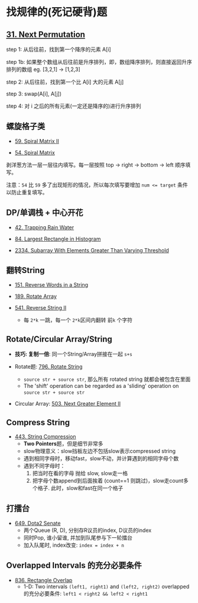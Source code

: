 # 找规律的(死记硬背)题

## [31. Next Permutation](https://github.com/szhou12/leetcode-go/tree/main/leetcode/0031-Next-Permutation)
step 1: 从后往前，找到第一个降序的元素 A[i]

step 1b: 如果整个数组从后往前是升序排列，即，数组降序排列，则直接返回升序排列的数组 eg. [3,2,1] -> [1,2,3]

step 2: 从后往前，找到第一个比 A[i] 大的元素 A[j]

step 3: swap(A[i], A[j])

step 4: 对 i 之后的所有元素(一定还是降序的)进行升序排列

## 螺旋格子类
* [59. Spiral Matrix II](https://github.com/szhou12/leetcode-go/tree/main/leetcode/0059-Spiral-Matrix-II)

* [54. Spiral Matrix](https://github.com/szhou12/leetcode-go/tree/main/leetcode/0054-Spiral-Matrix)

 剥洋葱方法一层一层往内填写。每一层按照 top -> right -> bottom -> left 顺序填写。

 注意：`54` 比 `59` 多了出现矩形的情况，所以每次填写要增加 `num <= target` 条件以防止重复填写。

 ## DP/单调栈 + 中心开花
 * [42. Trapping Rain Water]()
 
 * [84. Largest Rectangle in Histogram]()

 * [2334. Subarray With Elements Greater Than Varying Threshold]()

 ## 翻转String
 * [151. Reverse Words in a String]()

 * [189. Rotate Array]()

 * [541. Reverse String II]()
	* 每 `2*k` 一跳，每一个 `2*k`区间内翻转 前`k` 个字符

## Rotate/Circular Array/String
* **技巧: 复制一倍**: 同一个String/Array拼接在一起 `s+s`
* Rotate题: [796. Rotate String]()
	* `source str + source str`, 那么所有 rotated string 就都会被包含在里面
	* The 'shift' operation can be regarded as a 'sliding' operation on `source str + source str`

* Circular Array: [503. Next Greater Element II]()

## Compress String
* [443. String Compression]()
    * **Two Pointers**题，但是细节非常多
    * slow物理意义：slow挡板左边不包括slow表示compressed string
    * 遇到相同字母时，移动fast，slow不动，并计算遇到的相同字母个数
    * 遇到不同字母时：
		1. 把当时在看的字母 抛给 slow, slow走一格
		2. 把字母个数append到后面挨着 (count==1 则跳过)，slow走count多个格子. 此时，slow和fast在同一个格子

## 打擂台
* [649. Dota2 Senate]()
	* 两个Queue (R, D), 分别存R议员的index, D议员的index
    * 同时Pop, 谁小留谁, 并加到队尾参与下一轮擂台
	* 加入队尾时, index改变: `index = index + n`

## Overlapped Intervals 的充分必要条件
* [836. Rectangle Overlap]()
	* 1-D: Two intervals `(left1, right1)` and `(left2, right2)` overlapped 的充分必要条件: `left1 < right2 && left2 < right1`
